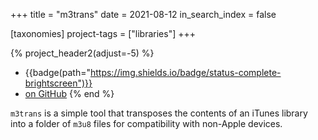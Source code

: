 +++
title = "m3trans"
date = 2021-08-12
in_search_index = false

[taxonomies]
project-tags = ["libraries"]
+++

{% project_header2(adjust=-5) %}
- {{badge(path="https://img.shields.io/badge/status-complete-brightscreen")}}
- [on GitHub](https://github.com/AlphaModder/include-lua)
{% end %}

`m3trans` is a simple tool that transposes the contents of an iTunes library into a folder of `m3u8` files for compatibility with non-Apple devices.